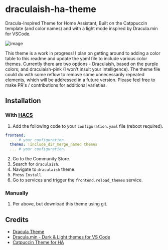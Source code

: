 # draculaish-ha-theme
Dracula-Inspired Theme for Home Assistant, Built on the Catppuccin template (and color names) and with a light mode inspired by Dracula.min for VSCode. 

![image](https://github.com/malcolmturnbull/draculaish-ha-theme/assets/8454281/5fa1f4c9-fee1-4f03-b838-d9f1fa692580)

This theme is a work in progress! I plan on getting around to adding a color table to this readme and update the yaml file to include various color themes. Currently there are two options - Draculaish, based on the purple colors; and draculaish-pink (I won't insult your intelligence). The theme file could do with some reflow to remove some unnecessarily repeated elements, which will be addressed in a future version. Please feel free to make PR's / contributions for additional varieties. 

## Installation
### With [HACS](https://hacs.xyz/)
1. Add the following code to your `configuration.yaml` file (reboot required).

```yaml
frontend:
  ... # your configuration.
  themes: !include_dir_merge_named themes
  ... # your configuration.
```
2. Go to the Community Store.
3. Search for `draculaish`.
4. Navigate to `draculaish` theme.
5. Press `Install`.
6. Go to services and trigger the `frontend.reload_themes` service.

### Manually
1. Per above, but download this theme using git. 

## Credits
- [Dracula Theme](https://github.com/dracula)
- [Dracula.min - Dark & Light themes for VS Code](https://github.com/AshGrowem/Dracula.min)
- [Catpuccin Theme for HA](https://github.com/catppuccin/home-assistant) 
